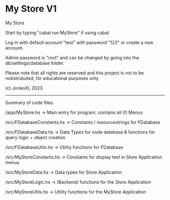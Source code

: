 # My Store V1
My Store

Start by typing "cabal run MyStore" if using cabal.

Log in with default account "test" with password "123" or create a new account.

Admin password is "root" and can be changed by going into the db/settings/database folder.

Please note that all rights are reserved and this project is not to be redistrubuted, for educational purposes only.

(c) JonkoXL 2023

--------------

Summary of code files:


/app/MyStore.hs -> Main entry for program, contains all IO Menus

/src/FDatabaseConstants.hs -> Constants / resourcestrings for FDatabase

/src/FDatabaseData.hs -> Data Types for node database & functions for query logic + object creation 

/src/FDatabaseUtils.hs -> Utility functions for FDatabase

/src/MyStoreConstants.hs -> Constants for display text in Store Application menus

/src/MyStoreData.hs -> Data types for Store Application

/src/MyStoreLogic.hs -> (Backend) functions for the Store Application

/src/MyStoreUtils.hs -> Utility functions for the  MyStore Application


